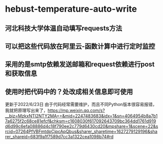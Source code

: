 # hebust-temperature-auto-write
河北科技大学体温自动填写requests方法
------------------------------------------------------
可以把这些代码放在阿里云-函数计算中进行定时监控
------------------------------------------------------
采用的是smtp依赖发送邮箱和request依赖进行post和获取信息
------------------------------------------------------
使用时把代码中的？处改成相关信息即可使用
------------------------------------------------------
更新于2022/6/23日
由于代码经常需要维护，而且不同Python版本很容易报错，我就把原理写出来了，https://mp.weixin.qq.com/s?__biz=MzkxNTI2NTY2MA==&mid=2247483683&idx=1&sn=4064954b8a7b17a6275f2c68ce81efcf&chksm=c1608030f617092643709bc364dd1761d919d6d99c6efa08886d4c18f790ee2c779d6430cd20&mpshare=1&scene=22&srcid=07264PfVBFmtdpCjpcApQbus&sharer_sharetime=1627279129196&sharer_shareid=683f9a1f7589d7cc3a1322cea1098b74#rd
